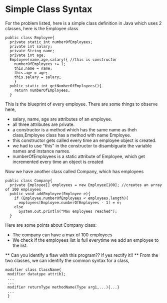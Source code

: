# Simple Class Syntax
For the problem listed, here is a simple class definition in Java which uses 2 classes, here is the Employee class
```
public class Employee{
  private static int numberOfEmployees;
  private int salary;
  private String name;
  private int age;
  Employee(name,age,salary){ //this is constructor
    numberOfEmployees += 1;
    this.name = name;
    this.age = age;
    this.salary = salary;
    }
  public static int getNumberOfEmployees(){
    return numberOfEmployees;
  }
  ```
 This is the blueprint of every employee. There are some things to observe here,
 
 * salary, name, age are attributes of an employee.
 * all three attributes are private.
 * a constructor is a method which has the same name as theh class,Employee class has a method with name Employee.
 * this constructor gets called every time an employee object is created.
 * we had to use "this" in the constructor to disambiguate the variable names and instance names.
 * numberOfEmployees is a static attribute of Employee, which get incremented every time an object is created
 
Now we have another class called Company, which has employees

```
public class Company{
  private Employee[] employees = new Employee[100]; //creates an array of 100 employees
  public void addEmployee(Employee e){
    if (Employee.numberOfEmployees < employees.length){
      employees[Employee.numberOfEmployees - 1] = e;
    else
      System.out.println("Max employees reached");
  }
```
Here are some points about Company class:
* The company can have a max of 100 employees
* We check if the employees list is full everytime we add an employee to the list.

** Can you identify a flaw with this program?? If yes rectify it!!
**
From the two classes, we can identify the common syntax for a class,
```
modifier class ClassName{
 modifier datatype attrib1;
 ...
 ...
 modifier returnType methodName(Type arg1,...){...}
 ...
 }
```

 
